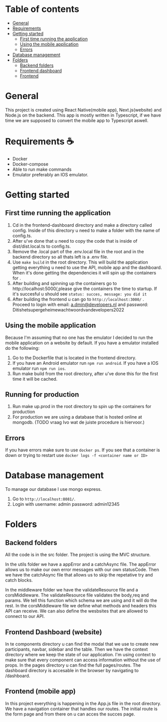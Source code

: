# Table of contents

- [General](#markdown-header-workflow)
- [Requirements](#markdown-header-requirements)
- [Getting started](#markdown-header-getting-started)
  - [First time running the application](#markdown-header-first-time-running-the-application)
  - [Using the mobile application](#markdown-header-using-the-mobile-application)
  - [Errors](#markdown-header-errors)
- [Database management](#markdown-header-database-management)
- [Folders](#markdown-header-database-management)
  - [Backend folders](#markdown-header-backend-folders)
  - [Frontend dashboard](#markdown-header-frontend-dashboard)
  - [Frontend](#markdown-header-frontend)

# General

This project is created using React Native(mobile app), Next.js(website) and Node.js on the backend.
This app is mostly written in Typescript, if we have time we are supposed to convert the mobile app to Typescript aswell.

# Requirements ☕

- Docker
- Docker-compose
- Able to run make commands
- Emulator preferably an IOS emulator.

# Getting started

## First time running the application

1. Cd in the frontend-dashboard directory and make a directory called config. Inside of this directory u need to make a folder with the name of config.ts.
2. After u've done that u need to copy the code that is inside of dist/dist.local.ts to config.ts.
3. Remove the .local part of the .env.local file in the root and in the backend directory so all thats left is a .env file.
4. Use `make build` in the root directory. This will build the application getting everything u need to use the API, mobile app and the dashboard. When it's done getting the dependencies it will spin up the containers for <development>.
5. After building and spinning up the containers go to http://localhost:5000/,please give the containers the time to startup. If it's succesful u should see `status: succes, message: you did it`
6. After building the frontend u can go to `http://localhost:3000/` . Proceed to login with email: a.dmin@developers.nl and password: Ditishetsupergeheimewachtwoordvandevelopers2022

## Using the mobile application

Because I'm assuming that no one has the emulator I decided to run the mobile application on a website by default. If you have a emulator installed do the following:

1. Go to the Dockerfile that is located in the frontend directory.
2. If you have an Android emulator run `npm run android`. If you have a IOS emulator run `npm run ios`.
3. Run make build from the root directory, after u've done this for the first time it will be cached.

## Running for production

1. Run make up.prod in the root directory to spin up the containers for production
2. For production we are using a database that is hosted online at mongodb. (TODO vraag Ivo wat de juiste procedure is hiervoor.)

## Errors

If you have errors make sure to use `docker ps`. If you see that a container is down or trying to restart use `docker logs -f <container name or ID>`

# Database management

To manage our database I use mongo express.

1. Go to `http://localhost:8081/`.
2. Login with username: admin password: admin12345

# Folders

## Backend folders

All the code is in the src folder. The project is using the MVC structure.

In the utils folder we have a appError and a catchAsync file. The appError allows us to make our own error messages with our own statusCode. Then we have the catchAsync file that allows us to skip the repetative try and catch blocks.

In the middleware folder we have the validateResource file and a corsMiddleware. The validateResource file validates the body,req and params. We tell this function which schema we are using and it will do the rest. In the corsMiddleware file we define what methods and headers this API can receive. We can also define the wesbsites that are allowed to connect to our API.

## Frontend Dashboard (website)

In te components directory u can find the modal that we use to create new participants, navbar, sidebar and the table.
Then we have the context directory where we keep the state of our application. I'm using context to make sure that every component can access information without the use of props.
In the pages directory u can find the full pages/routes. The dashboard directory is accesable in the browser by navigating to /dashboard.

## Frontend (mobile app)

In this project everything is happening in the App.js file in the root directory. We have a navigation container that handles our routes. The initial route is the form page and from there on u can acces the succes page.
